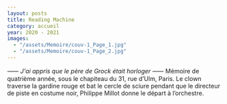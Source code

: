 ```yaml
---
layout: posts
title: Reading Machine
category: accueil
year: 2020 - 2021
images:
  - "/assets/Memoire/couv-1_Page_1.jpg"
  - "/assets/Memoire/couv-1_Page_2.jpg"
---
```


⸺ _J'ai appris que le père de Grock était horloger_ ⸺
Mémoire de quatrième année, sous le chapiteau du 31, rue d’Ulm, Paris.
Le clown traverse la gardine rouge et bat le cercle de sciure pendant que le directeur de piste en costume noir, Philippe Millot donne le départ à l’orchestre.
